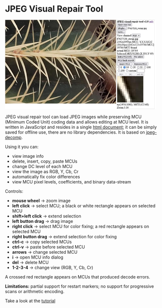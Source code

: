 # JPEG Visual Repair Tool
<img src="JVRTmain.jpg" width="500"></img>

JPEG visual repair tool can load JPEG images while preserving MCU (Minimum Coded Unit) coding data and allows editing at MCU level.
It is written in JavaScript and resides in a single [html document](https://github.com/albmac/jpegVisualRepairTool); it can be simply saved for offline use, there are no library dependencies. 
It is based on [jpeg-decomp](https://github.com/albmac/jpeg-decomp).

Using it you can:

- view image info
- delete, insert, copy, paste MCUs
- change DC level of each MCU
- view the image as RGB, Y, Cb, Cr
- automatically fix color differences
- view MCU pixel levels, coefficients, and binary data-stream

Controls:

- **mouse wheel** → zoom image
- **left click** → select MCU; a black or white rectangle appears on selected MCU
- **shift+left click** → extend selection
- **left button drag** → drag image
- **right click** → select MCU for color fixing; a red rectangle appears on selected MCU
- **right button drag** → extend selection for color fixing
- **ctrl-c** → copy selected MCUs
- **ctrl-v** → paste before selected MCU
- **arrows** → change selected MCU
- **i** → open MCU info dialog
- **del** → delete MCU
- **1-2-3-4** → change view (RGB, Y, Cb, Cr)

A crossed red rectangle appears on MCUs that produced decode errors.

**Limitations:** partial support for restart markers; no support for progressive scans or arithmetic encoding.

Take a look at the [tutorial](https://github.com/albmac/jpegVisualRepairTool) 
